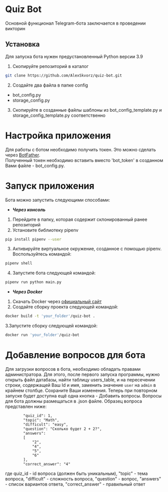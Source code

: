 # Quiz Bot
Основной функционал Telegram-бота заключается в проведении викторин 
## Установка ##
Для запуска бота нужен предустановленный Python версии 3.9
1. Скопируйте репозиторий в каталог
```bash
git clone https://github.com/AlexSkvorz/quiz-bot.git
```

2. Создайте два файла в папке config
* bot_config.py
* storage_config.py

3. Скопируйте в созданные файлы шаблоны из bot_config_template.py и storage_config_template.py соответственно

# Настройка приложения
Для работы с ботом необходимо получить токен. Это можно сделать через [BotFather](https://t.me/BotFather).
<br>Полученный токен необходимо вставить вместо 'bot_token' в созданном Вами файле - bot_config.py.

# Запуск приложения
Бота можно запустить следующими способами:
- ***Через консоль***
1. Перейдите в папку, которая содержит склонированный ранее репозиторий
2. Установите библиотеку pipenv
```bash
pip install pipenv --user
```
3. Активируйте виртуальное окружение, созданное с помощью pipenv. Воспользуйтесь командой:
```bash
pipenv shell
```
4. Запустите бота следующей командой:
```bash
pipenv run python main.py
```
- ***Через Docker***
1. Скачать Docker через [официальный сайт](https://www.docker.com/get-started/)
2. Создайте сборку проекта следующей командой:
```bash 
docker build -t 'your_folder'/quiz-bot .
```
3.Запустите сборку следующей командой:
```bash
docker run 'your_folder'/quiz-bot  
```
# Добавление вопросов для бота
Для загрузки вопросов в бота, необходимо обладать правами администратора. Для этого, после первого запуска программы, нужно открыть файл датабазы, 
найти таблицу users_table, и на пересечении строки, содержащей Ваш Id и имя, заменить значение ```user``` на ```admin``` в крайнем столбце. Сохраните Ваши изменения.
Теперь при повторном запуске будет доступна ещё одна кнопка - Добавить вопросы.
Вопросы для бота должны размещаться в .json файле. Образец вопроса представлен ниже:
```
        "quiz_id": 1,
        "topic": "Math",        
        "difficult": "easy",
        "question": "Сколько будет 2 + 2?",
        "answers":
        [
            "2",
            "4",
            "5",
            "6"
        ],
        "correct_answer": "4"
```
где quiz_id - id вопроса (должен быть уникальным), "topic" - тема вопроса, "difficult" - сложность вопроса, "question" - вопрос,
"answers" - список вариантов ответа, "correct_answer" - правильный ответ
